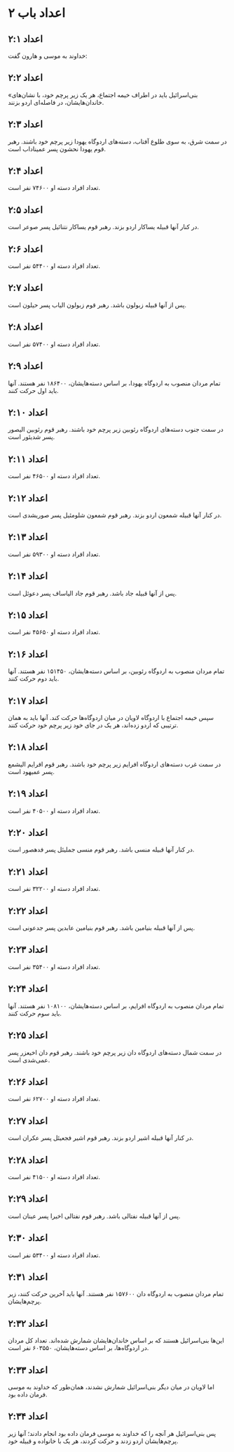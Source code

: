 # اعداد باب ۲

## اعداد ۲:۱
خداوند به موسی و هارون گفت:

## اعداد ۲:۲
«بنی‌اسرائیل باید در اطراف خیمه اجتماع، هر یک زیر پرچم خود، با نشان‌های خاندان‌هایشان، در فاصله‌ای اردو بزنند.

## اعداد ۲:۳
در سمت شرق، به سوی طلوع آفتاب، دسته‌های اردوگاه یهودا زیر پرچم خود باشند. رهبر قوم یهودا نحشون پسر عمیناداب است.

## اعداد ۲:۴
تعداد افراد دسته او ۷۴۶۰۰ نفر است.

## اعداد ۲:۵
در کنار آنها قبیله یساکار اردو بزند. رهبر قوم یساکار نتنائیل پسر صوعر است.

## اعداد ۲:۶
تعداد افراد دسته او ۵۴۴۰۰ نفر است.

## اعداد ۲:۷
پس از آنها قبیله زبولون باشد. رهبر قوم زبولون الیاب پسر حیلون است.

## اعداد ۲:۸
تعداد افراد دسته او ۵۷۴۰۰ نفر است.

## اعداد ۲:۹
تمام مردان منصوب به اردوگاه یهودا، بر اساس دسته‌هایشان، ۱۸۶۴۰۰ نفر هستند. آنها باید اول حرکت کنند.

## اعداد ۲:۱۰
در سمت جنوب دسته‌های اردوگاه رئوبین زیر پرچم خود باشند. رهبر قوم رئوبین الیصور پسر شدیئور است.

## اعداد ۲:۱۱
تعداد افراد دسته او ۴۶۵۰۰ نفر است.

## اعداد ۲:۱۲
در کنار آنها قبیله شمعون اردو بزند. رهبر قوم شمعون شلومئیل پسر صوریشدی است.

## اعداد ۲:۱۳
تعداد افراد دسته او ۵۹۳۰۰ نفر است.

## اعداد ۲:۱۴
پس از آنها قبیله جاد باشد. رهبر قوم جاد الیاساف پسر دعوئل است.

## اعداد ۲:۱۵
تعداد افراد دسته او ۴۵۶۵۰ نفر است.

## اعداد ۲:۱۶
تمام مردان منصوب به اردوگاه رئوبین، بر اساس دسته‌هایشان، ۱۵۱۴۵۰ نفر هستند. آنها باید دوم حرکت کنند.

## اعداد ۲:۱۷
سپس خیمه اجتماع با اردوگاه لاویان در میان اردوگاه‌ها حرکت کند. آنها باید به همان ترتیبی که اردو زده‌اند، هر یک در جای خود زیر پرچم خود حرکت کنند.

## اعداد ۲:۱۸
در سمت غرب دسته‌های اردوگاه افرایم زیر پرچم خود باشند. رهبر قوم افرایم الیشمع پسر عمیهود است.

## اعداد ۲:۱۹
تعداد افراد دسته او ۴۰۵۰۰ نفر است.

## اعداد ۲:۲۰
در کنار آنها قبیله منسی باشد. رهبر قوم منسی جملیئل پسر فدهصور است.

## اعداد ۲:۲۱
تعداد افراد دسته او ۳۲۲۰۰ نفر است.

## اعداد ۲:۲۲
پس از آنها قبیله بنیامین باشد. رهبر قوم بنیامین عابدین پسر جدعونی است.

## اعداد ۲:۲۳
تعداد افراد دسته او ۳۵۴۰۰ نفر است.

## اعداد ۲:۲۴
تمام مردان منصوب به اردوگاه افرایم، بر اساس دسته‌هایشان، ۱۰۸۱۰۰ نفر هستند. آنها باید سوم حرکت کنند.

## اعداد ۲:۲۵
در سمت شمال دسته‌های اردوگاه دان زیر پرچم خود باشند. رهبر قوم دان اخیعزر پسر عمی‌شدی است.

## اعداد ۲:۲۶
تعداد افراد دسته او ۶۲۷۰۰ نفر است.

## اعداد ۲:۲۷
در کنار آنها قبیله اشیر اردو بزند. رهبر قوم اشیر فجعیئل پسر عکران است.

## اعداد ۲:۲۸
تعداد افراد دسته او ۴۱۵۰۰ نفر است.

## اعداد ۲:۲۹
پس از آنها قبیله نفتالی باشد. رهبر قوم نفتالی اخیرا پسر عینان است.

## اعداد ۲:۳۰
تعداد افراد دسته او ۵۳۴۰۰ نفر است.

## اعداد ۲:۳۱
تمام مردان منصوب به اردوگاه دان ۱۵۷۶۰۰ نفر هستند. آنها باید آخرین حرکت کنند، زیر پرچم‌هایشان.

## اعداد ۲:۳۲
این‌ها بنی‌اسرائیل هستند که بر اساس خاندان‌هایشان شمارش شده‌اند. تعداد کل مردان در اردوگاه‌ها، بر اساس دسته‌هایشان، ۶۰۳۵۵۰ نفر است.

## اعداد ۲:۳۳
اما لاویان در میان دیگر بنی‌اسرائیل شمارش نشدند، همان‌طور که خداوند به موسی فرمان داده بود.

## اعداد ۲:۳۴
پس بنی‌اسرائیل هر آنچه را که خداوند به موسی فرمان داده بود انجام دادند؛ آنها زیر پرچم‌هایشان اردو زدند و حرکت کردند، هر یک با خانواده و قبیله خود.
